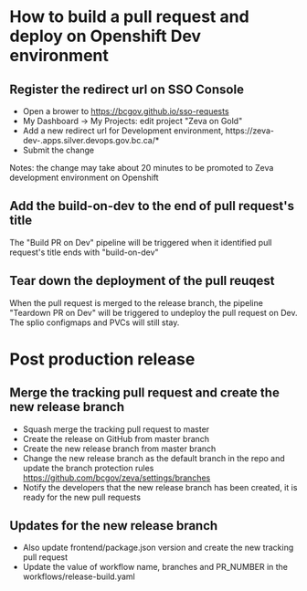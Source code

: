# How to build a pull request and deploy on Openshift Dev environment

## Register the redirect url on SSO Console

* Open a brower to https://bcgov.github.io/sso-requests
* My Dashboard -> My Projects: edit project "Zeva on Gold"
* Add a new redirect url for Development environment, https://zeva-dev-<pr number>.apps.silver.devops.gov.bc.ca/*
* Submit the change

Notes: the change may take about 20 minutes to be promoted to Zeva development environment on Openshift

## Add the build-on-dev to the end of pull request's title

The "Build PR on Dev" pipeline will be triggered when it identified pull request's title ends with "build-on-dev"

## Tear down the deployment of the pull reuqest

When the pull request is merged to the release branch, the pipeline "Teardown PR on Dev" will be triggered to undeploy the pull request on Dev. The splio configmaps and PVCs will still stay.


# Post production release

## Merge the tracking pull request and create the new release branch

* Squash merge the tracking pull request to master
* Create the release on GitHub from master branch
* Create the new release branch from master branch
* Change the new release branch as the default branch in the repo and update the branch protection rules https://github.com/bcgov/zeva/settings/branches
* Notify the developers that the new release branch has been created, it is ready for the new pull requests

## Updates for the new release branch

* Also update frontend/package.json version and create the new tracking pull request
* Update the value of workflow name, branches and PR_NUMBER in the workflows/release-build.yaml



